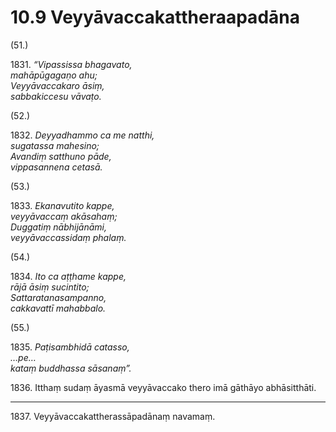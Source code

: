 # 10.9 Veyyāvaccakattheraapadāna

(51.)

1831\. _“Vipassissa bhagavato,_  
_mahāpūgagaṇo ahu;_  
_Veyyāvaccakaro āsiṃ,_  
_sabbakiccesu vāvaṭo._  

(52.)

1832\. _Deyyadhammo ca me natthi,_  
_sugatassa mahesino;_  
_Avandiṃ satthuno pāde,_  
_vippasannena cetasā._  

(53.)

1833\. _Ekanavutito kappe,_  
_veyyāvaccaṃ akāsahaṃ;_  
_Duggatiṃ nābhijānāmi,_  
_veyyāvaccassidaṃ phalaṃ._  

(54.)

1834\. _Ito ca aṭṭhame kappe,_  
_rājā āsiṃ sucintito;_  
_Sattaratanasampanno,_  
_cakkavattī mahabbalo._  

(55.)

1835\. _Paṭisambhidā catasso,_  
_…pe…_  
_kataṃ buddhassa sāsanaṃ”._  

1836\. Itthaṃ sudaṃ āyasmā veyyāvaccako thero imā gāthāyo abhāsitthāti.

---

1837\. Veyyāvaccakattherassāpadānaṃ navamaṃ.

